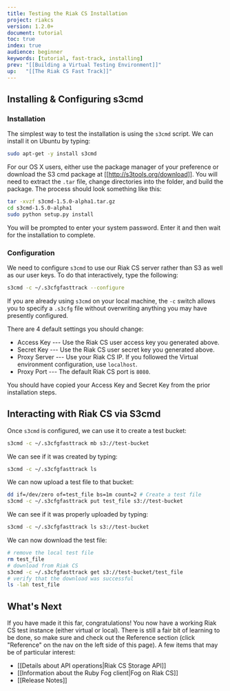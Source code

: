 ```yaml
---
title: Testing the Riak CS Installation
project: riakcs
version: 1.2.0+
document: tutorial
toc: true
index: true
audience: beginner
keywords: [tutorial, fast-track, installing]
prev: "[[Building a Virtual Testing Environment]]"
up:   "[[The Riak CS Fast Track]]"
---
```


## Installing & Configuring s3cmd

### Installation

The simplest way to test the installation is using the `s3cmd` script. We can install it on Ubuntu by typing:

``` bash
sudo apt-get -y install s3cmd
```

For our OS X users, either use the package manager of your preference or download the S3 cmd package at [[http://s3tools.org/download]].  You will need to extract the `.tar` file, change directories into the folder, and build the package. The process should look something like this:

``` bash
tar -xvzf s3cmd-1.5.0-alpha1.tar.gz
cd s3cmd-1.5.0-alpha1
sudo python setup.py install
```

You will be prompted to enter your system password. Enter it and then wait for the installation to complete.

### Configuration

We need to configure `s3cmd` to use our Riak CS server rather than S3 as well as our user keys. To do that interactively, type the following:

``` bash
s3cmd -c ~/.s3cfgfasttrack --configure
```

If you are already using `s3cmd` on your local machine, the `-c` switch allows you to specify a `.s3cfg` file without overwriting anything you may have presently configured.

There are 4 default settings you should change:

* Access Key --- Use the Riak CS user access key you generated above.
* Secret Key --- Use the Riak CS user secret key you generated above.
* Proxy Server --- Use your Riak CS IP. If you followed the Virtual environment configuration, use `localhost`.
* Proxy Port --- The default Riak CS port is `8080`.

You should have copied your Access Key and Secret Key from the prior installation steps.

## Interacting with Riak CS via S3cmd

Once `s3cmd` is configured, we can use it to create a test bucket:

``` bash
s3cmd -c ~/.s3cfgfasttrack mb s3://test-bucket
```

We can see if it was created by typing:

``` bash
s3cmd -c ~/.s3cfgfasttrack ls
```

We can now upload a test file to that bucket:

``` bash
dd if=/dev/zero of=test_file bs=1m count=2 # Create a test file
s3cmd -c ~/.s3cfgfasttrack put test_file s3://test-bucket
```

We can see if it was properly uploaded by typing:

``` bash
s3cmd -c ~/.s3cfgfasttrack ls s3://test-bucket
```

We can now download the test file:

``` bash
# remove the local test file
rm test_file
# download from Riak CS
s3cmd -c ~/.s3cfgfasttrack get s3://test-bucket/test_file
# verify that the download was successful
ls -lah test_file
```

## What's Next
If you have made it this far, congratulations! You now have a working Riak CS test instance (either virtual or local). There is still a fair bit of learning to be done, so make sure and check out the Reference section (click "Reference" on the nav on the left side of this page). A few items that may be of particular interest:

* [[Details about API operations|Riak CS Storage API]]
* [[Information about the Ruby Fog client|Fog on Riak CS]]
* [[Release Notes]]
